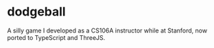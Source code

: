# dodgeball
A silly game I developed as a CS106A instructor while at Stanford, now ported to TypeScript and ThreeJS.

